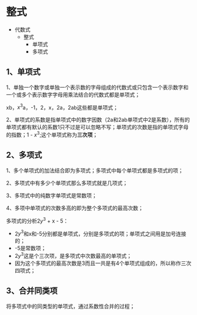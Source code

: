 # 整式
- 代数式
	- 整式
		- 单项式
		- 多项式

## 1、单项式
1、单独一个数字或单独一个表示数的字母组成的代数式或只包含一个表示数字和一个或多个表示数字字母用乘法结合的代数式都是单项式；

xb，$x^{3}$a，-1，2，x，2a，2ab这些都是单项式；

2、单项式的系数是指单项式中的数字因数（2a和2ab单项式中2是系数），所有的单项式都有默认的系数1只不过是可以忽略不写；单项式的次数是指的单项式字母的指数；1 - $x^{3}$;这个单项式称为**三次项**；

## 2、多项式
1、多个单项式的加法结合即为多项式；多项式中每个单项式都是多项式的项；

2、多项式中有多少个单项式那么多项式就是几项式；

3、多项式中的纯数字单项式是常数项；

4、多项中单项式的次数多高的即为整个多项式的最高次数；

多项式的分析2$y^{3}$ + x - 5：
- 2$y^{3}$和x和-5分别都是单项式，分别是多项式的项；单项式之间用是加号连接的；
- -5是常数项；
- 2$y^{3}$这是个三次项，是多项式中次数最高的单项式；
- 因为这个多项式的最高次数是3而且一共是有4个单项式组成的，所以称作三次四项式；

## 3、合并同类项
将多项式中的同类型的单项式，通过系数性合并的过程；
